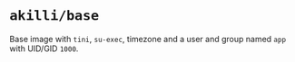 # `akilli/base`

Base image with `tini`, `su-exec`, timezone and a user and group named `app` with UID/GID `1000`.


